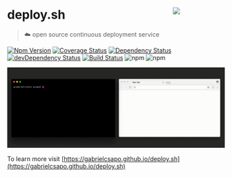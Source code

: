 # deploy.sh <img align="right" src="website/static/logo.png" width="120">

> ☁️ open source continuous deployment service

[![Npm Version](https://img.shields.io/npm/v/deploy.sh.svg)](https://www.npmjs.com/package/deploy.sh)
[![Coverage Status](https://lcov-server.gabrielcsapo.com/badge/github%2Ecom/gabrielcsapo/deploy.sh.svg)](https://lcov-server.gabrielcsapo.com/coverage/github%2Ecom/gabrielcsapo/deploy.sh)
[![Dependency Status](https://starbuck.gabrielcsapo.com/badge/github/gabrielcsapo/deploy.sh/status.svg)](https://starbuck.gabrielcsapo.com/github/gabrielcsapo/deploy.sh)
[![devDependency Status](https://starbuck.gabrielcsapo.com/badge/github/gabrielcsapo/deploy.sh/dev-status.svg)](https://starbuck.gabrielcsapo.com/github/gabrielcsapo/deploy.sh#info=devDependencies)
[![Build Status](https://travis-ci.org/gabrielcsapo/deploy.sh.svg?branch=master)](https://travis-ci.org/gabrielcsapo/deploy.sh)
![npm](https://img.shields.io/npm/dt/deploy.sh.svg)
![npm](https://img.shields.io/npm/dm/deploy.sh.svg)

![Static Example](./website/static/example.gif)

To learn more visit [https://gabrielcsapo.github.io/deploy.sh](https://gabrielcsapo.github.io/deploy.sh)
